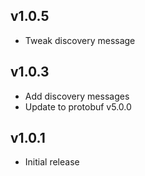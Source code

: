 ## v1.0.5

* Tweak discovery message

## v1.0.3

* Add discovery messages
* Update to protobuf v5.0.0

## v1.0.1

* Initial release
